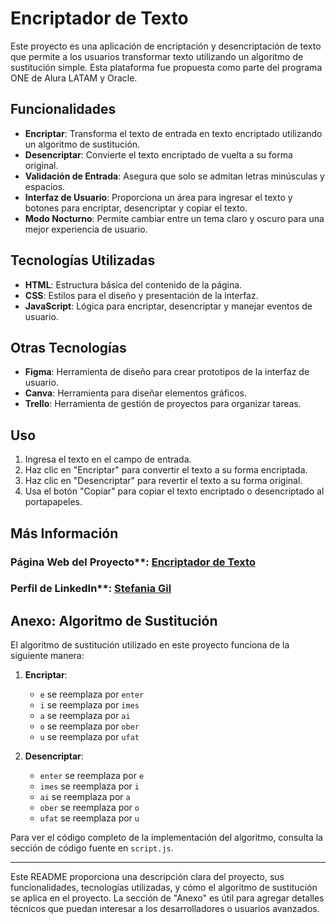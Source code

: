 # Encriptador de Texto

Este proyecto es una aplicación de encriptación y desencriptación de texto que permite a los usuarios transformar texto utilizando un algoritmo de sustitución simple. Esta plataforma fue propuesta como parte del programa ONE de Alura LATAM y Oracle. 

## Funcionalidades

- **Encriptar**: Transforma el texto de entrada en texto encriptado utilizando un algoritmo de sustitución.
- **Desencriptar**: Convierte el texto encriptado de vuelta a su forma original.
- **Validación de Entrada**: Asegura que solo se admitan letras minúsculas y espacios.
- **Interfaz de Usuario**: Proporciona un área para ingresar el texto y botones para encriptar, desencriptar y copiar el texto.
- **Modo Nocturno**: Permite cambiar entre un tema claro y oscuro para una mejor experiencia de usuario.

## Tecnologías Utilizadas

- **HTML**: Estructura básica del contenido de la página.
- **CSS**: Estilos para el diseño y presentación de la interfaz.
- **JavaScript**: Lógica para encriptar, desencriptar y manejar eventos de usuario.

## Otras Tecnologías

- **Figma**: Herramienta de diseño para crear prototipos de la interfaz de usuario.
- **Canva**: Herramienta para diseñar elementos gráficos.
- **Trello**: Herramienta de gestión de proyectos para organizar tareas.

## Uso

1. Ingresa el texto en el campo de entrada.
2. Haz clic en "Encriptar" para convertir el texto a su forma encriptada.
3. Haz clic en "Desencriptar" para revertir el texto a su forma original.
4. Usa el botón "Copiar" para copiar el texto encriptado o desencriptado al portapapeles.

## Más Información

### Página Web del Proyecto**: [Encriptador de Texto](https://stefigil.github.io/encriptador-de-textos/) 
### Perfil de LinkedIn**: [Stefania Gil](https://www.linkedin.com/in/stefania-gil-2b043222a/) 


## Anexo: Algoritmo de Sustitución

El algoritmo de sustitución utilizado en este proyecto funciona de la siguiente manera:

1. **Encriptar**:
   - `e` se reemplaza por `enter`
   - `i` se reemplaza por `imes`
   - `a` se reemplaza por `ai`
   - `o` se reemplaza por `ober`
   - `u` se reemplaza por `ufat`

2. **Desencriptar**:
   - `enter` se reemplaza por `e`
   - `imes` se reemplaza por `i`
   - `ai` se reemplaza por `a`
   - `ober` se reemplaza por `o`
   - `ufat` se reemplaza por `u`

Para ver el código completo de la implementación del algoritmo, consulta la sección de código fuente en `script.js`.

---

Este README proporciona una descripción clara del proyecto, sus funcionalidades, tecnologías utilizadas, y cómo el algoritmo de sustitución se aplica en el proyecto. La sección de "Anexo" es útil para agregar detalles técnicos que puedan interesar a los desarrolladores o usuarios avanzados.

